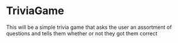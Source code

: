 # TriviaGame
This will be a simple trivia game that asks the user an assortment of questions and tells them whether or not they got them correct
